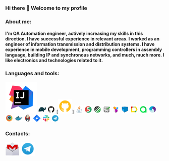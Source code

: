 ### Hi there 👋 Welcome to my profile
### About me:
#### I'm QA Automation engineer, actively increasing my skills in this direction. I have successful experience in relevant areas. I worked as an engineer of information transmission and distribution systems. I have experience in mobile development, programming controllers in assembly language, building IP and synchronous networks, and much, much more. I like electronics and technologies related to it.
### Languages and tools:
<p>
  <img height=100 title="IntelliJ IDEA" src="icons/IntellijIDEA.svg">
  <img width="5%" title="Gradle" src="icons/Gradle.svg">
  <img width="5%" title="GitHub" src="icons/Github.svg">
  [<img alt="GitHub" height="45" src="icons/Github.png"/>]
  <img width="5%" title="Java" src="icons/Java.svg">
  <img width="5%" title="JUnit5" src="icons/JUnit5.svg">
  <img width="5%" title="Rest-Assured" src="icons/Rest-Assured.svg">
  <img width="5%" title="Selenium" src="icons/Selenium.svg">
  <img width="5%" title="Selenide" src="icons/Selenide.svg">
  <img width="5%" title="Selenoid" src="icons/Selenoid.svg">
  <img width="5%" title="Allure Report" src="icons/Allure_Report.svg">
  <img width="5%" title="Allure TestOps" src="icons/Allure_TestOps.svg">
  <img width="5%" title="Appium" src="icons/Appium.svg">
  <img width="5%" title="BrowserStack" src="icons/Browserstack.svg">
  <img width="5%" title="Docker" src="icons/Docker.svg">
  <img width="5%" title="Jenkins" src="icons/Jenkins.svg">
  <img width="5%" title="Jira" src="icons/Jira.svg">
  <img width="5%" title="Slack" src="icons/Slack.svg">
  <img width="5%" title="Telegram" src="icons/Telegram.svg">
</p>

### Contacts:
[<img alt="Email" height="45" src="icons/Gmail.png"/>](mailto:anbngm@gmail.com)
[<img alt="Telegram" height="45" src="icons/Telegram.png" width="45"/>](https://t.me/anbnH)

<!--
**AleksandrButakov/AleksandrButakov** is a ✨ _special_ ✨ repository because its `README.md` (this file) appears on your GitHub profile.

Here are some ideas to get you started:
- 🔭 I’m currently working on ...
- 🌱 I’m currently learning ...
- 👯 I’m looking to collaborate on ...
- 🤔 I’m looking for help with ...
- 💬 Ask me about ...
- 📫 How to reach me: ...
- 😄 Pronouns: ...
- ⚡ Fun fact: ...
-->
